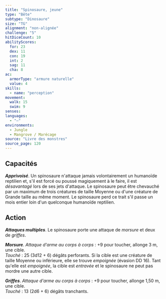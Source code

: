 ```yaml
---
title: "Spinosaure, jeune"
type: "Bête"
subtype: "Dinosaure"
size: "TG"
alignment: "non-alignée"
challenge: "5"
hitDiceCount: 10
abilityScores:
  for: 23
  dex: 11
  con: 19
  int: 2
  sag: 11
  cha: 8
ac: 
  armorType: "armure naturelle"
  value: 4
skills: 
  - name: "perception"
movement: 
  walk: 15
  swim: 9
senses: 
languages: 
  - "—"
environments:
  - Jungle
  - Mangrove / Marécage
source: "Livre des monstres"
source_page: 120
---
```

## Capacités
_**Apprivoisé**_. Un spinosaure n'attaque jamais volontairement un humanoïde reptilien et, s'il est forcé ou poussé magiquement à le faire, il est _désavantagé_ lors de ses jets d'attaque. Le spinosaure peut être chevauché par un maximum de trois créatures de taille Moyenne ou d'une créature de Grande taille au même moment. Le spinosaure perd ce trait s'il passe un mois entier loin d'un quelconque humanoïde reptilien.

## Action
_**Attaques multiples**_. Le spinosaure porte une attaque de _morsure_ et deux de _griffes_.

_**Morsure**_. _Attaque d'arme au corps à corps_ : +9 pour toucher, allonge 3 m, une cible.  
_Touché_ : 25 (3d12 + 6) dégâts perforants. Si la cible est une créature de taille Moyenne ou inférieure, elle se trouve _empoignée_ (évasion DD 16). Tant qu'elle est _empoignée_, la cible est _entravée_ et le spinosaure ne peut pas mordre une autre cible.

_**Griffes**_. _Attaque d'arme au corps à corps_ : +9 pour toucher, allonge 1,50 m, une cible.  
_Touché_ : 13 (2d6 + 6) dégâts tranchants.
